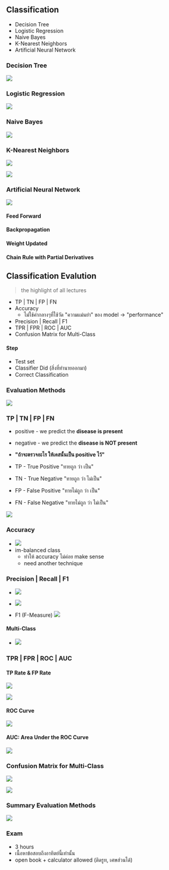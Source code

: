 ## Classification
- Decision Tree
- Logistic Regression
- Naive Bayes
- K-Nearest Neighbors
- Artificial Neural Network

### Decision Tree
![](https://media.discordapp.net/attachments/1014398974649708624/1074934365517262848/image.png?width=1440&height=595)

### Logistic Regression
![](https://media.discordapp.net/attachments/1014398974649708624/1074956484124876860/image.png?width=1440&height=627)

### Naive Bayes
![](https://media.discordapp.net/attachments/1014398974649708624/1074956549786710096/image.png?width=1380&height=685)

### K-Nearest Neighbors
![](https://media.discordapp.net/attachments/1014398974649708624/1074958415010476103/image.png?width=1419&height=685)

![](https://media.discordapp.net/attachments/1014398974649708624/1074958454759899217/image.png?width=1322&height=685)

### Artificial Neural Network
![](https://media.discordapp.net/attachments/1014398974649708624/1074959401045213265/image.png?width=1432&height=685)

#### Feed Forward
#### Backpropagation
#### Weight Updated
#### Chain Rule with Partial Derivatives


## Classification Evalution
> the highlight of all lectures
- TP | TN | FP | FN
- Accuracy
	- ไม่ใช้คำกลางๆที่ใช้วัด "ความแม่นยำ" ของ model -> "performance"
- Precision | Recall | F1
- TPR | FPR | ROC | AUC
- Confusion Matrix for Multi-Class

#### Step
- Test set
- Classifier Did (สิ่งที่ทำนายออกมา)
- Correct Classification

### Evaluation Methods
![](https://media.discordapp.net/attachments/1014398974649708624/1074936748620136538/image.png?width=1440&height=615)

### TP | TN | FP | FN
- positive - we predict the **disease is present**
- negative - we predict the **disease is NOT present**

- **"ถ้าจะตรวจอะไร ให้เคสนั้นเป็น positive ไว้"**

- TP - True Positive "ทายถูก ว่า เป็น"
- TN - True Negative "ทายถูก ว่า ไม่เป็น"
- FP - False Positive "ทายไม่ถูก ว่า เป็น"
- FN - False Negative "ทายไม่ถูก ว่า ไม่เป็น"

![](https://media.discordapp.net/attachments/1014398974649708624/1074938127308836906/image.png)

### Accuracy
- ![](https://media.discordapp.net/attachments/1014398974649708624/1074944696272572466/image.png)
- im-balanced class
	- ทำให้ accuracy ไม่ค่อย make sense
	- need another technique

### Precision | Recall | F1
- ![](https://media.discordapp.net/attachments/1014398974649708624/1074946541497896990/image.png?width=1440&height=491)

- ![](https://media.discordapp.net/attachments/1014398974649708624/1074947224519311391/image.png?width=1276&height=685)

- F1 (F-Measure)
![](https://media.discordapp.net/attachments/1014398974649708624/1074948414820851763/image.png?width=1440&height=668)

#### Multi-Class
- ![](https://media.discordapp.net/attachments/1014398974649708624/1074949687251050549/image.png?width=1440&height=664)

### TPR | FPR | ROC | AUC

#### TP Rate & FP Rate
![](https://media.discordapp.net/attachments/1014398974649708624/1074950127535538176/image.png?width=1440&height=685)

![](https://media.discordapp.net/attachments/1014398974649708624/1074950967587508254/image.png?width=1333&height=685)

#### ROC Curve
![](https://media.discordapp.net/attachments/1014398974649708624/1074952038468816947/image.png?width=927&height=685)

#### AUC: Area Under the ROC Curve
![](https://media.discordapp.net/attachments/1014398974649708624/1074952255213674576/image.png?width=1440&height=631)

### Confusion Matrix for Multi-Class
![](https://media.discordapp.net/attachments/1014398974649708624/1074952655442563092/image.png)

![](https://media.discordapp.net/attachments/1014398974649708624/1074952712493477938/image.png?width=1440&height=568)

### Summary Evaluation Methods
![](https://media.discordapp.net/attachments/1014398974649708624/1074953006052818954/image.png?width=1440&height=643)


### Exam
- 3 hours 
- เนื้อหาข้อสอบถึงอาทิตย์นี้เท่านั้น
- open book + calculator allowed (ติดรูท, เศษส่วนได้)